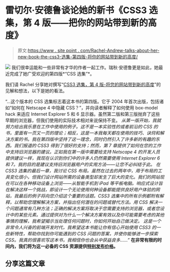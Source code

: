 # 雷切尔·安德鲁谈论她的新书《CSS3 选集，第 4 版——把你的网站带到新的高度》

> 原文:[https://www . site point . com/Rachel-Andrew-talks-about-her-new-book-the-css3-选集-第四版-将你的网站带到新的高度/](https://www.sitepoint.com/rachel-andrew-talks-about-her-new-book-the-css3-anthology-4th-edition-take-your-site-to-new-heights/)

[![](../Images/a806409ec3ea0ae96adfd4442f3d3a4e.png)](https://i2.sitepoint.com/images/books/cssant4/RachelAndrew-highres.jpg) 我们很幸运能和一些非常有才华的作者一起工作。瑞秋·安德鲁更是如此，她最近完成了她广受欢迎的第四版*“CSS 选集”*。

我们请 Rachel 分享她对撰写“[CSS3 选集，第 4 版-将您的网站带到新的高度](https://www.sitepoint.com/blog/)”的见解和想法，以下是她的看法。

“…这个版本的 CSS 选集标志着这本书的第四版。它于 2004 年首次出版，包括诸如“如何在 Netscape 4 中隐藏 CSS？”，并向读者解释了如何使用 box-model hack 来适应 Internet Explorer 5 和 6 显示器。虽然第二版和第三版抛弃了这些早期的浏览器，但我们使用的实际技术相对来说保持不变。
*从第一版开始，我就努力给出我乐意在工作中使用的例子。这不是一本实验性的或者前沿的 CSS 的书，里面有一页又一页的理论；相反，这是一本我每天都在使用的技巧、诀窍和解决方案的书。我在第四版中坚持了这一理念，同时仍然引入了许多新的有趣的东西。我们报道的 CSS3 得到了很好的支持；然而，第 7 章提供了如何在您的工作中支持旧浏览器的建议。正如我在第一版中需要给支持 Netscape 4 的开发人员提供建议一样，我现在认识到你们中的许多人仍然需要使用 Internet Explorer 6 和 7。我的目的是建议支持旧浏览器用户的实用方法——让您不必纠结于此。*
*在 CSS3 选集的最后一章，我讨论 CSS 布局。虽然在过去的两年中，用于布局的工具变化很小，但我们设计网站所需的设备类型却发生了巨大的变化。我们的网站现在可以在各种移动设备上浏览——从智能手机到 iPad 等平板电脑。响应式设计旨在解决这样一个挑战，即设计一个无论使用何种设备都能提供良好用户体验的网站，我最后的例子将向您介绍这个重要的话题。CSS3 选集中的所有示例都附有解释，以帮助您理解解决方案，并指出任何潜在的问题或替代方法。用 CSS 解决一个问题通常有几种方法；正确的解决方案将取决于您需要支持的浏览器，或者您设计中的某些元素。通过提供对为什么一个解决方案有效以及你可能需要考虑的其他事情的理解，我希望揭示当处理任何问题时，你如何开始自己做决定。*
*这是一个非常令人兴奋的前端开发时代，我希望这本书能让你有信心开始使用 CSS3 的一些新特性，帮助你找到你可能遇到的 CSS 问题的答案，并使你能够进一步探索 CSS。我真的很喜欢写这本书，我相信你也会从中获益良多……”*
**在非常有限的时间内，我们将为这一必备的 CSS 资源提供[特别发布价格](https://www.sitepoint.com/blog/)。**

## 分享这篇文章